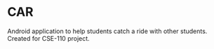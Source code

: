 # CAR
Android application to help students catch a ride with other students. Created for CSE-110 project.

